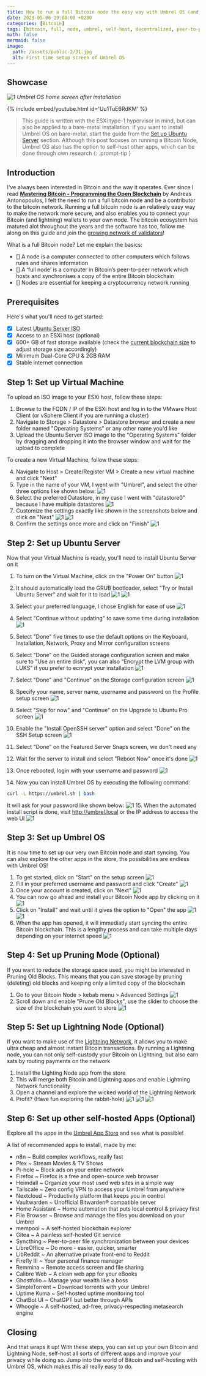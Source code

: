 ```yaml
---
title: How to run a full Bitcoin node the easy way with Umbrel OS (and self-host a bunch of other apps!)
date: 2023-05-06 19:00:00 +0200
categories: [Bitcoin]
tags: [bitcoin, full, node, umbrel, self-host, decentralized, peer-to-peer, cryptocurrency, Web3, transactions, blockchain, mempool, liberty, VMware, ESXi, Ubuntu, server, synchronization, hypervisor, bare-metal, self-host, self-hosting]
math: false
mermaid: false
image:
  path: /assets/public-2/31.jpg
  alt: First time setup screen of Umbrel OS
---
```


## Showcase

![1](/assets/public-2/34.png)
_Umbrel OS home screen after installation_

{% include embed/youtube.html id='Uu1TuE6RdKM' %}

> This guide is written with the ESXi type-1 hypervisor in mind, but can also be applied to a bare-metal installation. If you want to install Umbrel OS on bare-metal, start the guide from the [Set up Ubuntu Server](https://vskills.nl/posts/run-full-bitcoin-node-umbrel-os/#step-2-set-up-ubuntu-server) section. Although this post focuses on running a Bitcoin Node, Umbrel OS also has the option to self-host other apps, which can be done through own research
{: .prompt-tip }

## Introduction
I've always been interested in Bitcoin and the way it operates. Ever since I read **[Mastering Bitcoin - Programming the Open Blockchain](https://github.com/bitcoinbook/bitcoinbook)** by Andreas Antonopoulos, I felt the need to run a full bitcoin node and be a contributor to the bitcoin network. Running a full bitcoin node is an relatively easy way to make the network more secure, and also enables you to connect your Bitcoin (and lightning) wallets to your own node. The bitcoin ecosystem has matured alot throughout the years and the software has too, follow me along on this guide and join the [growing network of validators](https://www.bitrawr.com/terminal/bitcoin-node-map)!

What is a full Bitcoin node? Let me explain the basics:

- [] A node is a computer connected to other computers which follows rules and shares information
- [] A ‘full node’ is a computer in Bitcoin’s peer-to-peer network which hosts and synchronises a copy of the entire Bitcoin blockchain
- [] Nodes are essential for keeping a cryptocurrency network running

## Prerequisites
Here's what you'll need to get started:
- [x] Latest [Ubuntu Server ISO](https://ubuntu.com/download/server)
- [x] Access to an ESXi host (optional)
- [x] 600+ GB of fast storage available (check the [current blockchain size](https://blockchair.com/bitcoin/charts/blockchain-size) to adjust storage size accordingly)
- [x] Minimum Dual-Core CPU & 2GB RAM
- [x] Stable internet connection

## Step 1: Set up Virtual Machine

To upload an ISO image to your ESXi host, follow these steps:

1.  Browse to the FQDN / IP of the ESXi host and log in to the VMware Host Client (or vSphere Client if you are running a cluster)
2.  Navigate to Storage > Datastore > Datastore browser and create a new folder named "Operating Systems" or any other name you'd like
3.  Upload the Ubuntu Server ISO image to the "Operating Systems" folder by dragging and dropping it into the browser window and wait for the upload to complete

To create a new Virtual Machine, follow these steps:

4.  Navigate to Host > Create/Register VM > Create a new virtual machine and click "Next"
2.  Type in the name of your VM, I went with "Umbrel", and select the other three options like shown below:
![1](/assets/public-2/3.png)
4.  Select the preferred Datastore, in my case I went with "datastore0" because I have multiple datastores
![1](/assets/public-2/4.png)
5.  Customize the settings exactly like shown in the screenshots below and click on "Next"
![1](/assets/public-2/5.png)
![1](/assets/public-2/6.png)
6.  Confirm the settings once more and click on "Finish" 
![1](/assets/public-2/7.png)

## Step 2: Set up Ubuntu Server

Now that your Virtual Machine is ready, you'll need to install Ubuntu Server on it

1.  To turn on the Virtual Machine, click on the "Power On" button
![1](/assets/public-2/8.png)
2.  It should automatically load the GRUB bootloader, select "Try or Install Ubuntu Server" and wait for it to load
![1](/assets/public-2/9.png)
![1](/assets/public-2/10.png)
3.  Select your preferred language, I chose English for ease of use
![1](/assets/public-2/11.png)
4.  Select "Continue without updating" to save some time during installation
![1](/assets/public-2/12.png)
5.  Select "Done" five times to use the default options on the Keyboard, Installation, Network, Proxy and Mirror configuration screens
6.  Select "Done" on the Guided storage configuration screen and make sure to "Use an entire disk", you can also "Encrypt the LVM group with LUKS" if you prefer to ecnrypt your installation
![1](/assets/public-2/18.png)
7.  Select "Done" and "Continue" on the Storage configuration screen
![1](/assets/public-2/20.png)
8.  Specify your name, server name, username and password on the Profile setup screen
![1](/assets/public-2/21.png)
9.  Select "Skip for now" and "Continue" on the Upgrade to Ubuntu Pro screen
![1](/assets/public-2/22.png)
10. Enable the "Install OpenSSH server" option and select "Done" on the SSH Setup screen
![1](/assets/public-2/23.png)
11. Select "Done" on the Featured Server Snaps screen, we don't need any
12. Wait for the server to install and select "Reboot Now" once it's done
![1](/assets/public-2/26.png)
13. Once rebooted, login with your username and password
![1](/assets/public-2/27.png)

14. Now you can install Umbrel OS by executing the following command:
```bash
curl -L https://umbrel.sh | bash
```
It will ask for your password like shown below:
![1](/assets/public-2/28.png)
15. When the automated install script is done, visit http://umbrel.local or the IP address to access the web UI
![1](/assets/public-2/30.png)

## Step 3: Set up Umbrel OS

It is now time to set up our very own Bitcoin node and start syncing. You can also explore the other apps in the store, the possibilities are endless with Umbrel OS!

1.  To get started, click on "Start" on the setup screen
![1](/assets/public-2/31.jpg)
2.  Fill in your preferred username and password and click "Create"
![1](/assets/public-2/32.png)
3.  Once your account is created, click on "Next"
![1](/assets/public-2/33.png)
4.  You can now go ahead and install your Bitcoin Node app by clicking on it
![1](/assets/public-2/34.png)
5.  Click on "Install" and wait until it gives the option to "Open" the app
![1](/assets/public-2/35.png)
![1](/assets/public-2/36.png)
6.  When the app has opened, it will immediatly start syncing the entire Bitcoin blockchain. This is a lengthy process and can take multiple days depending on your internet speed
![1](/assets/public-2/37.png)

## Step 4: Set up Pruning Mode (Optional)

If you want to reduce the storage space used, you might be interested in Pruning Old Blocks. This means that you can save storage by pruning (deleting) old blocks and keeping only a limited copy of the blockchain

1.  Go to your Bitcoin Node > kebab menu > Advanced Settings 
![1](/assets/public-2/38.png)
2.  Scroll down and enable "Prune Old Blocks", use the slider to choose the size of the blockchain you want to store
![1](/assets/public-2/39.png)

## Step 5: Set up Lightning Node (Optional)

If you want to make use of the [Lightning Network](https://academy.binance.com/en/articles/what-is-lightning-network), it allows you to make ultra cheap and almost instant Bitcoin transactions. By running a Lightning node, you can not only self-custody your Bitcoin on Lightning, but also earn sats by routing payments on the network

1.  Install the Lighting Node app from the store
2.  This will merge both Bitcoin and Lightning apps and enable Lightning Network functionality
3.  Open a channel and explore the wicked world of the Lightning Network
4.  Profit? (Have fun exploring the rabbit-hole)
![1](/assets/public-2/43.png)
![1](/assets/public-2/41.png)
![1](/assets/public-2/42.png)

## Step 6: Set up other self-hosted Apps (Optional)

Explore all the apps in the [Umbrel App Store](https://apps.umbrel.com/) and see what is possible!

A list of recommended apps to install, made by me:

- n8n ~ Build complex workflows, really fast
- Plex ~ Stream Movies & TV Shows
- Pi-hole ~ Block ads on your entire network
- Firefox ~ Firefox is a free and open-source web browser
- Heimdall ~ Organize your most used web sites in a simple way
- Tailscale ~ Zero config VPN to access your Umbrel from anywhere
- Nextcloud ~ Productivity platform that keeps you in control
- Vaultwarden ~ Unofficial Bitwarden® compatible server
- Home Assistant ~ Home automation that puts local control & privacy first
- File Browser ~ Browse and manage the files you download on your Umbrel
- mempool ~ A self-hosted blockchain explorer
- Gitea ~ A painless self-hosted Git service
- Syncthing ~ Peer-to-peer file synchronization between your devices
- LibreOffice ~ Do more - easier, quicker, smarter
- LibReddit ~ An alternative private front-end to Reddit
- Firefly III ~ Your personal finance manager
- Remmina ~ Remote access screen and file sharing
- Calibre Web ~ A clean web app for your eBooks
- Ghostfolio ~ Manage your wealth like a boss
- SimpleTorrent ~ Download torrents with your Umbrel
- Uptime Kuma ~ Self-hosted uptime monitoring tool
- ChatBot UI ~ ChatGPT but better through APIs
- Whoogle ~ A self-hosted, ad-free, privacy-respecting metasearch engine

## Closing

And that wraps it up! With these steps, you can set up your own Bitcoin and Lightning Node, self-host all sorts of different apps and improve your privacy while doing so. Jump into the world of Bitcoin and self-hosting with Umbrel OS, which makes this all really easy to do.
